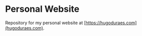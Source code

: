 # Personal Website

Repository for my personal website at [https://hugoduraes.com](hugoduraes.com).

